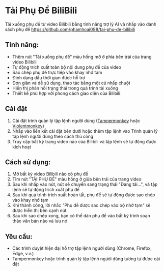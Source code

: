 # Tải Phụ Đề BiliBili
Tải xuống phụ đề từ video Bilibili bằng tính năng trợ lý AI và nhấp vào danh sách phụ đề
https://github.com/phamhoai098/tai-phu-de-bilibili

## Tính năng:
- Thêm nút "Tải xuống phụ đề" màu hồng mờ ở phía bên trái của trang video Bilibili
- Tự động trích xuất toàn bộ nội dung phụ đề của video
- Sao chép phụ đề trực tiếp vào khay nhớ tạm
- Định dạng dấu thời gian được hỗ trợ
- Đơn giản và dễ sử dụng, thao tác bằng một cú nhấp chuột
- Hiển thị phản hồi trạng thái trong quá trình tải xuống
- Thiết kế phù hợp với phong cách giao diện của Bilibili

## Cài đặt
1. Cài đặt trình quản lý tập lệnh người dùng ([Tampermonkey](https://www.tampermonkey.net/) hoặc [Violentmonkey](https://violentmonkey.github.io/))
2. Nhấp vào liên kết cài đặt bên dưới hoặc thêm tập lệnh vào Trình quản lý tập lệnh người dùng theo cách thủ công
3. Truy cập bất kỳ trang video nào của Bilibili và tập lệnh sẽ tự động được kích hoạt

## Cách sử dụng:
1. Mở bất kỳ video Bilibili nào có phụ đề
2. Tìm nút "TẢI PHỤ ĐỀ" màu hồng ở giữa bên trái của trang video
3. Sau khi nhấp vào nút, nút sẽ chuyển sang trạng thái "Đang tải...", và tập lệnh sẽ tự động trích xuất phụ đề
4. Sau khi quá trình trích xuất hoàn tất, phụ đề sẽ tự động được sao chép vào khay nhớ tạm
5. Khi thành công, lời nhắc "Phụ đề được sao chép vào bộ nhớ tạm" sẽ được hiển thị bên cạnh nút
6. Sau khi sao chép xong, bạn có thể dán phụ đề vào bất kỳ trình soạn thảo văn bản nào và lưu nó

## Yêu cầu:
- Các trình duyệt hiện đại hỗ trợ tập lệnh người dùng (Chrome, Firefox, Edge, v.v.)
- Tampermonkey hoặc trình quản lý tập lệnh người dùng tương tự được cài đặt

  
